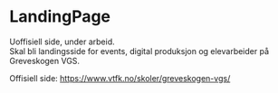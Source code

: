 # LandingPage
Uoffisiell side, under arbeid. <br>
Skal bli landingsside for events, digital produksjon og elevarbeider på Greveskogen VGS.

Offisiell side: https://www.vtfk.no/skoler/greveskogen-vgs/

